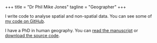 +++
title = "Dr Phil Mike Jones"
tagline = "Geographer"
+++

I write code to analyse spatial and non-spatial data.
You can see some of [my code on GitHub](https://github.com/philmikejones?tab=repositories).

I have a PhD in human geography.
You can [read the manuscript](http://etheses.whiterose.ac.uk/id/eprint/19283) or [download the source code](https://github.com/philmikejones/thesis).
